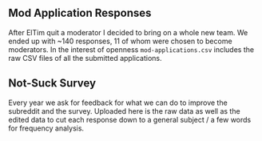

## Mod Application Responses
After ElTim quit a moderator I decided to bring on a whole new team. We ended up with ~140 responses, 11 of whom were chosen to become moderators. In the interest of openness `mod-applications.csv` includes the raw CSV files of all the submitted applications.

## Not-Suck Survey
Every year we ask for feedback for what we can do to improve the subreddit and the survey. Uploaded here is the raw data as well as the edited data to cut each response down to a general subject / a few words for frequency analysis.
